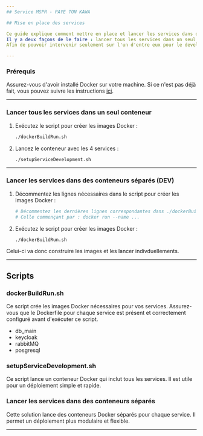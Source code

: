 ```yaml
---
## Service MSPR - PAYE TON KAWA

## Mise en place des services

Ce guide explique comment mettre en place et lancer les services dans des conteneurs Docker.
Il y a deux façons de le faire : lancer tous les services dans un seul conteneur ou lancer chaque service dans des conteneurs séparés.
Afin de pouvoir intervenir seulement sur l'un d'entre eux pour le developpement.

---
```


### Prérequis

Assurez-vous d'avoir installé Docker sur votre machine.
Si ce n'est pas déjà fait, vous pouvez suivre les instructions [ici](https://docs.docker.com/get-docker/).

---

### Lancer tous les services dans un seul conteneur

1. Exécutez le script pour créer les images Docker :
    ```bash
    ./dockerBuildRun.sh
    ```

2. Lancez le conteneur avec les 4 services :
    ```bash
    ./setupServiceDevelopment.sh 
    ```

---

### Lancer les services dans des conteneurs séparés (DEV) 

1. Décommentez les lignes nécessaires dans le script pour créer les images Docker :
    ```bash
    # Décommentez les dernières lignes correspondantes dans ./dockerBuildRun.sh
    # Celle commençant par : docker run --name ...
    ```

2. Exécutez le script pour créer les images Docker :
    ```bash
    ./dockerBuildRun.sh
    ```
Celui-ci va donc construire les images et les lancer indivduellements.

---

## Scripts

### dockerBuildRun.sh

Ce script crée les images Docker nécessaires pour vos services. 
Assurez-vous que le Dockerfile pour chaque service est présent et correctement configuré avant d'exécuter ce script.
 - db_main
 - keycloak
 - rabbitMQ
 - posgresql

### setupServiceDevelopment.sh

Ce script lance un conteneur Docker qui inclut tous les services. Il est utile pour un déploiement simple et rapide.

### Lancer les services dans des conteneurs séparés

Cette solution lance des conteneurs Docker séparés pour chaque service. Il permet un déploiement plus modulaire et flexible.

---
